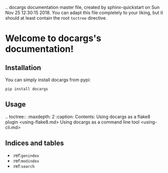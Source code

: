 .. docargs documentation master file, created by
   sphinx-quickstart on Sun Nov 25 12:30:15 2018.
   You can adapt this file completely to your liking, but it should at least
   contain the root `toctree` directive.

# Welcome to docargs's documentation!

## Installation

You can simply install docargs from pypi:

```
pip install docargs
```

## Usage

.. toctree::
   :maxdepth: 2
   :caption: Contents:
   Using docargs as a flake8 plugin <using-flake8.md>
   Using docargs as a command line tool <using-cli.md>



## Indices and tables

* :ref:`genindex`
* :ref:`modindex`
* :ref:`search`
